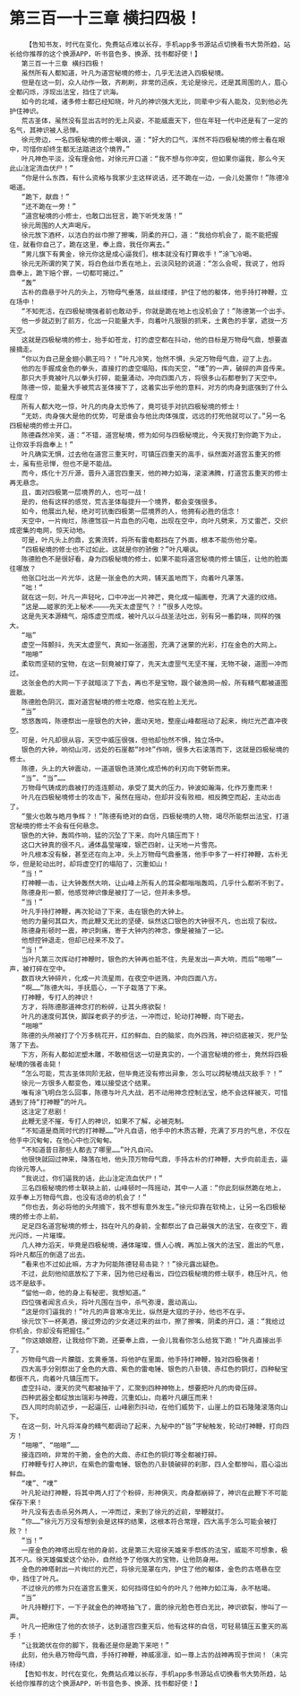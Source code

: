 # 第三百一十三章 横扫四极！
        【告知书友，时代在变化，免费站点难以长存，手机app多书源站点切换看书大势所趋，站长给你推荐的这个换源APP，听书音色多、换源、找书都好使！】
       第三百一十三章 横扫四极！
       虽然所有人都知道，叶凡为道宫秘境的修士，几乎无法进入四极秘境。
       但是在这一刻，众人动作一致，齐刷刷，非常的迅疾，无论是徐元，还是其周围的人，眉心全都闪烁，浮现出法宝，挡住了识海。
       如今的北域，诸多修士都已经知晓，叶凡的神识强大无比，同辈中少有人能及，见到他必先护住神识。
       荒古圣体，虽然没有显出古时的无上风姿，不能威震天下，但在年轻一代中还是有了一定的名气，其神识被人忌惮。
       徐元旁边，一名四极秘境的修士嘲讽，道：“好大的口气，浑然不将四极秘境的修士看在眼中，可惜你却终生都无法踏进这个境界。”
       叶凡神色平淡，没有理会他，对徐元开口道：“我不想与你冲突，但如果你逼我，那么今天此山注定流血伏尸！”
       “你是什么东西，有什么资格与我家少主这样说话，还不跪在一边，一会儿处置你！”陈德冷喝道。
       “跪下，献鼎！”
       “还不跪在一旁！”
       “道宫秘境的小修士，也敢口出狂言，跪下听凭发落！”
       徐元周围的人大声喝斥。
       徐元放下酒杯，以洁白的丝巾擦了擦嘴，阴柔的开口，道：“我给你机会了，能不能把握住，就看你自己了，跪在这里，奉上鼎，我任你离去。”
       “男儿旗下有黄金，徐元你这是成心逼我们，根本就没有打算收手！”涂飞冷喝。
       徐元无所谓的笑了笑，将白色丝巾丢在地上，云淡风轻的说道：“怎么会呢，我说了，他将鼎奉上，跪下赔个罪，一切都可揭过。”
       “轰”
       古朴的鼎悬于叶凡的头上，万物母气垂落，丝丝缕缕，护住了他的躯体，他手持打神鞭，立在场中！
       “不知死活，在四极秘境强者前也敢动手，你就是跪在地上也没机会了！”陈德第一个出手。
       他一步就迈到了前方，化出一只能量大手，向着叶凡狠狠的抓来，土黄色的手掌，遮拢一方天空。
       这就是四极秘境的修士，抬手如苍龙，打的虚空都在抖动，他的目标是万物母气鼎，想要直接摘走。
       “你以为自己是金翅小鹏王吗？！”叶凡冷笑，怡然不惧，头定万物母气鼎，迎了上去。
       他的左手握成金色的拳头，直接打的虚空塌陷，挥向天空，“噗”的一声，破碎的声音传来。
       那只大手竟被叶凡以拳头打碎，能量涌动，冲向四面八方，将很多山石都卷到了天空中。
       陈德一惊，能量大手被荒古圣体接下了，这着实出乎他的意料，对方的肉身到底强到了什么程度？
       所有人都大吃一惊，叶凡的肉身太恐怖了，竟可徒手对抗四极秘境的修士！
       “无妨，肉身强大是他的优势，可是谁会与他比肉体强度，远远的打死他就可以了。”另一名四极秘境的修士开口。
       陈德森然冷笑，道：“不错，道宫秘境，修为如何与四极秘境比，今天我打到你跪下为止，让你双手将鼎奉上！”
       叶凡确实无惧，过去他在道宫三重天时，可镇压四重天的高手，纵然面对道宫五重天的修士，虽有些忌惮，但也不是不能战。
       而今，炼化十万斤源，晋升入道宫四重天，他的神力如海，滚滚沸腾，打道宫五重天的修士再无悬念。
       且，面对四极第一层境界的人，也可一战！
       是的，他有这样的感觉，荒古圣体每提升一个境界，都会变强很多。
       如今，他展出九秘，绝对可抗衡四极第一层境界的人，他拥有必胜的信念！
       天空中，一片绚烂，陈德驾驭一片血色的闪电，出现在空中，向叶凡劈来，万丈雷芒，交织成密集的电网，惊天动地。
       可是，叶凡头上的鼎，玄黄流转，将所有雷电都挡在了外面，根本不能伤他分毫。
       “四极秘境的修士也不过如此，这就是你的骄傲？”叶凡嘲讽。
       陈德脸色不是很好看，身为四极秘境的修士，如果不能将道宫秘境的修士镇压，让他的脸面往哪放？
       他张口吐出一片光华，这是一张金色的大网，铺天盖地而下，向着叶凡罩落。
       “咄！”
       就在这一刻，叶凡一声轻叱，口中冲出一片神芒，竟化成一幅画卷，充满了大道的纹络。
       “这是……姬家的无上秘术————先天太虚罡气？！”很多人吃惊。
       这是先天本源精气，熔炼虚空而成，被叶凡以斗战圣法吐出，别有另一番韵味，同样的强大。
       “嗡”
       虚空一阵颤抖，先天太虚罡气，真如一张道图，充满了迷蒙的光彩，打在金色的大网上。
       “啪嚓”
       柔软而坚韧的宝物，在这一刻竟被打穿了，先天太虚罡气无坚不摧，无物不破，道图一冲而过。
       这张金色的大网一下子就暗淡了下去，再也不是宝物，跟个破渔网一般，所有精气都被道图震散。
       陈德脸色阴沉，面对道宫秘境的修士吃瘪，他实在脸上无光。
       “当”
       悠悠轰鸣，陈德祭出一座银色的大钟，震动天地，整座山峰都摇动了起来，绚烂光芒直冲夜空。
       可是，叶凡却很从容，天空中威压很强，但他却怡然不惧，独立场中。
       银色的大钟，响彻山河，远处的石崖都“咔咔”作响，很多大石滚落而下，这就是四极秘境的修士。
       陈德，头上的大钟震动，一道道银色涟漪化成恐怖的利刃向下劈斩而来。
       “当”、“当”……
       万物母气铸成的鼎被打的连连颤动，承受了莫大的压力，钟波如瀚海，化作万重而来！
       叶凡在四极秘境修士的攻击下，虽然在摇动，但却并没有败相，相反腾空而起，主动出击了。
       “萤火也敢与皓月争辉？！”陈德有绝对的自信，四极秘境的人物，竭尽所能祭出法宝，打道宫秘境的修士不会有任何悬念。
       银色的大钟，轰鸣作响，猛的沉坠了下来，向叶凡镇压而下！
       这口大钟真的很不凡，通体晶莹璀璨，银芒四射，让天地一片雪亮。
       叶凡根本没有躲，甚至还在向上冲，头上万物母气鼎垂落，他手中多了一杆打神鞭，古朴无华，但是轮动出时，却将虚空打的塌陷了，沉重如山！
       “当！”
       打神鞭一击，让大钟轰然大响，让山峰上所有人的耳朵都嗡嗡轰鸣，几乎什么都听不到了。
       陈德身形一颤，他感觉神识像是被打了一记，但并未多想。
       “当！”
       叶凡手持打神鞭，再次轮动了下来，击在银色的大钟上。
       他的力量何其巨大，而此鞭又无比的坚硬，纵然这口银色的大钟很不凡，也出现了裂纹。
       陈德身形顿时一震，神识刺痛，寄于大钟内的神念，像是被抽了一记。
       他想控钟退走，但却已经来不及了。
       “当！”
       当叶凡第三次挥动打神鞭时，银色的大钟再也抵不住，先是发出一声大响，而后“啪嚓”一声，被打碎在空中。
       数百块大钟碎片，化成一片流星雨，在夜空中迸溅，冲向四面八方。
       “啊……”陈德大叫，手抚眉心，一下子栽落了下来。
       打神鞭，专打人的神识！
       方才，将陈德那道神念打的粉碎，让其头疼欲裂！
       叶凡的速度何其快，脚踩老疯子的步法，一冲而过，轮动打神鞭，向下砸去。
       “啪嚓”
       陈德的头颅被打了个万多桃花开，红的鲜血、白的脑浆，向外四溅，神识彻底被灭，死尸坠落了下去。
       下方，所有人都如泥塑木雕，不敢相信这一切是真实的，一个道宫秘境的修士，竟然将四极秘境的强者击毙！
       “怎么可能，荒古圣体同阶无敌，但毕竟还没有修出异象，怎么可以跨秘境战灭敌手？！”
       徐元一方很多人都变色，难以接受这个结果。
       唯有涂飞明白怎么回事，陈德与叶凡大战，若不动用神念控制法宝，绝不会这样被灭，可惜遇到了持“打神鞭”的叶凡。
       这注定了悲剧！
       此鞭无坚不摧，专打人的神识，如果不了解，必被克制。
       “不知道是商周时代的打神鞭……”叶凡自语，他手中的木质古鞭，充满了岁月的气息，不仅在他手中沉甸甸，在他心中也沉甸甸。
       “不知道昔日那些人都去了哪里……”叶凡自问。
       他很快就回过神来，降落在地，他头顶万物母气鼎，手持古朴的打神鞭，大步向前走去，逼向徐元等人。
       “我说过，你们逼我的话，此山注定流血伏尸！”
       三名四极秘境的修士联袂上前，山峰顿时一阵摇动，其中一人道：“你此刻纵然跪在地上，双手奉上万物母气鼎，也没有活命的机会了！”
       “你也去，务必将他的头颅摘下，我不想有意外发生。”徐元仰靠在软椅上，让另一名四极秘境的修士亦上前。
       足足四名道宫秘境的修士，挡在叶凡的身前，全都祭出了自己最强大的法宝，在夜空下，霞光闪烁，一片璀璨。
       几人神力滔天，毕竟是四极秘境，通体璀璨，慑人心魄，再加上强大的法宝，震出的气息，将叶凡都压的倒退了出去。
       “看来也不过如此嘛，方才为何能陈德轻易击毙？！”徐元露出疑色。
       不过，此刻他彻底放松了下来，因为他已经看出，四位四极秘境的修士联手，稳压叶凡，他远不是敌手。
       “留他一命，他的身上有秘密，我想知道。”
       四位强者闻言点头，将叶凡围在当中，杀气弥漫，震动高山。
       “这是你们逼我的！”叶凡的声音寒冷无比，纵然是大寇的子孙，他也不在乎。
       徐元饮下一杯美酒，接过旁边的少女递过来的丝巾，擦了擦嘴，阴柔的开口，道：“我给过你机会，你却没有把握住。”
       “你这娘娘腔，让我给你下跪，还要奉上鼎，一会儿我看你怎么给我下跪！”叶凡直接出手了。
       万物母气鼎一片朦胧，玄黄垂落，将他护在里面，他手持打神鞭，独对四极强者！
       四大高手分别祭出了金色的大鼎、紫色的雷电锤、银色的八卦镜、赤红色的铜灯，四种秘宝都很不凡，向着叶凡镇压而下。
       虚空抖动，漫天的灵气都被抽干了，汇聚到四种神物上，想要把叶凡的肉骨压碎。
       四种武器全都绽放出瑞彩与神霞，沉重如山，向着叶凡碾压而来！
       四人同时向前迈步，一起逼压，山峰剧烈抖动，在他们威势下，山崖上的巨石隆隆滚落向山下。
       在这一刻，叶凡将浑身的精气都调动了起来，九秘中的“皆”字秘触发，轮动打神鞭，打向四方！
       “啪嚓”、“啪嚓”……
       接连四响，非常的干脆，金色的大鼎、赤红色的铜灯等全都被打碎。
       打神鞭专打人神识，在紫色的雷电锤、银色的八卦镜破碎的刹那，四人全都惨叫，眉心溢出鲜血。
       “噗”、“噗”
       叶凡轮动打神鞭，将其中两人打了个粉碎，形神俱灭，肉身都崩碎了，神识在此鞭下不可能保存下来！
       叶凡没有去击杀另外两人，一冲而过，来到了徐元的近前，举鞭就打。
       “你……”徐元万万没有想到会是这样的结果，这根本符合常理，四大高手怎么可能会被打败？！
       “当！”
       一座金色的神塔出现在他的身前，这是第三大寇徐天雄亲手祭炼的法宝，威能不可想象，极其不凡。徐天雄偏爱这个幼孙，自然给予了他强大的宝物，让他防身用。
       金色的神塔射出一片绚烂的光芒，将徐元笼罩在内，护住了他的躯体，金色的古塔悬在空中，挡住了叶凡。
       不过徐元的修为只在道宫五重天，如何挡得住如今的叶凡？他神力如江海，永不枯竭。
       “当”
       叶凡持鞭打下，一下子就金色的神塔抽飞了，震的徐元脸色苍白无比，神识欲裂，惨叫了一声。
       叶凡一把揪住了他的衣领子，达到道宫四重天后，他有这样的自信，可轻易镇压五重天的高手！
       “让我跪伏在你的脚下，我看还是你是跪下来吧！”
       此刻，他头悬万物母气鼎，手持打神鞭，神威凛凛，如一尊上古的战神再现于世间！（未完待续）
       【告知书友，时代在变化，免费站点难以长存，手机app多书源站点切换看书大势所趋，站长给你推荐的这个换源APP，听书音色多、换源、找书都好使！】